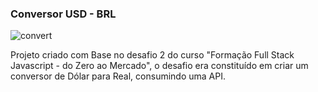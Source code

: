 ### Conversor USD - BRL
![convert](https://user-images.githubusercontent.com/100033559/216464165-3522b2ce-b6fe-4aaa-a84c-5a3903ee4402.gif)


Projeto criado com Base no desafio 2 do curso "Formação Full Stack Javascript - do Zero ao Mercado", o desafio era constituído em criar um conversor de Dólar para Real, consumindo uma API.
